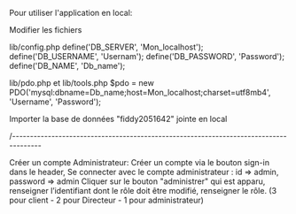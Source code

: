 Pour utiliser l'application en local:

Modifier les fichiers

lib/config.php
  define('DB_SERVER', 'Mon_localhost');
  define('DB_USERNAME', 'Usernam');
  define('DB_PASSWORD', 'Password');
  define('DB_NAME', 'Db_name');


lib/pdo.php et lib/tools.php
$pdo = new PDO('mysql:dbname=Db_name;host=Mon_localhost;charset=utf8mb4', 'Username', 'Password');

Importer la base de données "fiddy2051642" jointe en local

/--------------------------------------------------------------------------------------

Créer un compte Administrateur: 
Créer un compte via le bouton sign-in dans le header,
Se connecter avec le compte administrateur : id => admin, password => admin
Cliquer sur le bouton "administrer" qui est apparu,
renseigner l’identifiant dont le rôle doit être modifié, renseigner le rôle. 
(3 pour client - 2 pour Directeur - 1 pour administrateur)

